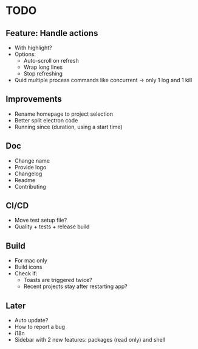 # TODO

## Feature: Handle actions

- With highlight?
- Options:
  - Auto-scroll on refresh
  - Wrap long lines
  - Stop refreshing
- Quid multiple process commands like concurrent -> only 1 log and 1 kill

## Improvements

- Rename homepage to project selection
- Better split electron code
- Running since (duration, using a start time)

## Doc

- Change name
- Provide logo
- Changelog
- Readme
- Contributing

## CI/CD

- Move test setup file?
- Quality + tests + release build

## Build

- For mac only
- Build icons
- Check if:
  - Toasts are triggered twice?
  - Recent projects stay after restarting app?

## Later

- Auto update?
- How to report a bug
- i18n
- Sidebar with 2 new features: packages (read only) and shell
